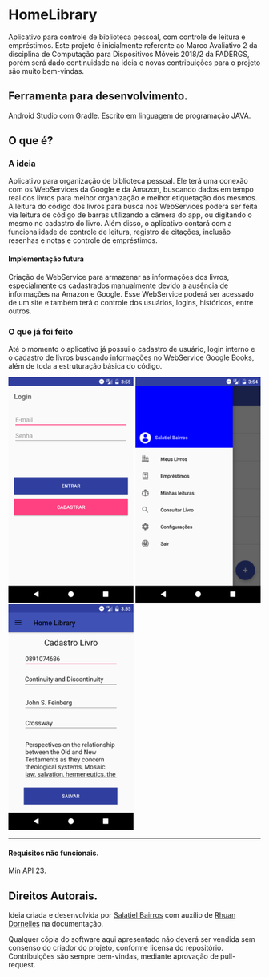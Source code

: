 
# HomeLibrary
Aplicativo para controle de biblioteca pessoal, com controle de leitura e empréstimos.
Este projeto é inicialmente referente ao Marco Avaliativo 2 da disciplina de Computação para Dispositivos Móveis 2018/2 da FADERGS, porém será dado continuidade na ideia e novas contribuições para o projeto são muito bem-vindas.


## Ferramenta para desenvolvimento.
Android Studio com Gradle.
Escrito em linguagem de programação JAVA.


## O que é?
### A ideia
Aplicativo para organização de biblioteca pessoal. Ele terá uma conexão com os WebServices da Google e da Amazon, buscando dados em tempo real dos livros para melhor organização e melhor etiquetação dos mesmos. A leitura do código dos livros para busca nos WebServices poderá ser feita via leitura de código de barras utilizando a câmera do app, ou digitando o mesmo no cadastro do livro.
Além disso, o aplicativo contará com a funcionalidade de controle de leitura, registro de citações, inclusão resenhas e notas e controle de empréstimos.


#### Implementação futura
Criação de WebService para armazenar as informações dos livros, especialmente os cadastrados manualmente devido a ausência de informações na Amazon e Google. Esse WebService poderá ser acessado de um site e também terá o controle dos usuários, logins, históricos, entre outros.


### O que já foi feito
Até o momento o aplicativo já possui o cadastro de usuário, login interno e o cadastro de livros buscando informações no WebService Google Books, além de toda a estruturação básica do código.

<p>  
  <img width="250" height="450" src="https://raw.githubusercontent.com/SalatielBairros/HomeLibrary/master/docs/Screenshots/Screenshot_1530503718.png">
  <img width="250" height="450" src="https://raw.githubusercontent.com/SalatielBairros/HomeLibrary/master/docs/Screenshots/Screenshot_1530503658.png">
  <img width="250" height="450" src="https://raw.githubusercontent.com/SalatielBairros/HomeLibrary/master/docs/Screenshots/Screenshot_1530503711.png">  
</p>

---

#### Requisitos não funcionais.
Min API 23.


## Direitos Autorais.
Ideia criada e desenvolvida por [Salatiel Bairros](https://www.linkedin.com/in/salatiel-bairros/) com auxílio de [Rhuan Dornelles](https://www.linkedin.com/in/rhuan-dornelles/) na documentação.

Qualquer cópia do software aqui apresentado não deverá ser vendida sem consenso do criador do projeto, conforme licensa do repositório. Contribuições são sempre bem-vindas, mediante aprovação de pull-request.

